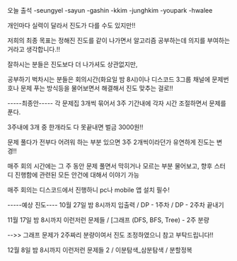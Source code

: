 오늘 출석
-seungyel
-sayun
-gashin
-kkim
-junghkim
-youpark
-hwalee

개인마다 실력이 달라서 진도가 다를 수도 있지만!!

저희의 최종 목표는 정해진 진도를 같이 나가면서 알고리즘 공부하는데 의지를 부여하는거라고 생각합니다.!!

잘하시는 분들은 진도보다 더 나가셔도 상관없지만,

공부하기 벅차시는 분들은 회의시간(화요일 밤 8시)이나 디스코드 3그룹 채널에 문제번호나 문제 푸는 방식등을 물어보면서 해결해서 진도 맞추는 걸로!!

-----최종안-----
각 문제집 3개씩 묶어서 3주 기간내에 각자 시간 조절하면서 문제를 푼다.

3주내에 3개 중 한개라도 다 못끝내면 벌금 3000원!!

문제 풀다가 전부다 어려워 하는 부분 있으면 3주 2개씩이라던가 유연하게 진도는 변경!!

매주 회의 시간에는 그 주 동안 문제 풀면서 막히거나 모르는 부분 물어보고, 향후 스터디 진행함에 관련된 모든 안건에 대해서 이야기 가능

매주 회의는 디스코드에서 진행하니 pc나 mobile 앱 설치 필수!

-----예상 진도----
10월 27일 밤 8시까지
입출력 / DP - 1주차 / DP - 2주차 끝내기

11월 17일 밤 8시까지
이런저런 문제들 / [그래프 (DFS, BFS, Tree) - 2주 분량

-->> 그래프 문제가 2주짜리 분량이여서 진도 조정하였으니 참고 부탁드립니다!!

12월 8일 밤 8시까지
이런저런 문제들 2 / 이분탐색_삼분탐색 / 분할정복
